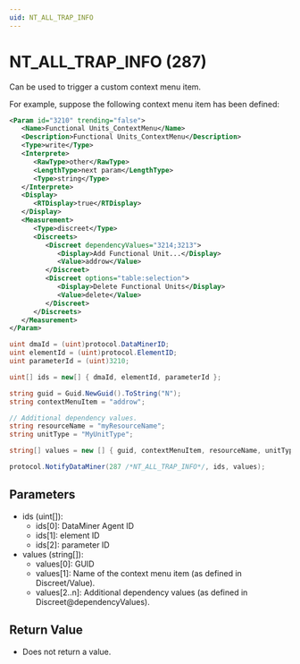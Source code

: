 ```yaml
---
uid: NT_ALL_TRAP_INFO
---
```


# NT_ALL_TRAP_INFO (287)

Can be used to trigger a custom context menu item.

For example, suppose the following context menu item has been defined:

```xml
<Param id="3210" trending="false">
   <Name>Functional Units_ContextMenu</Name>
   <Description>Functional Units_ContextMenu</Description>
   <Type>write</Type>
   <Interprete>
      <RawType>other</RawType>
      <LengthType>next param</LengthType>
      <Type>string</Type>
   </Interprete>
   <Display>
      <RTDisplay>true</RTDisplay>
   </Display>
   <Measurement>
      <Type>discreet</Type>
      <Discreets>
         <Discreet dependencyValues="3214;3213">
            <Display>Add Functional Unit...</Display>
            <Value>addrow</Value>
         </Discreet>
         <Discreet options="table:selection">
            <Display>Delete Functional Units</Display>
            <Value>delete</Value>
         </Discreet>
      </Discreets>
   </Measurement>
</Param>
```

```csharp
uint dmaId = (uint)protocol.DataMinerID;
uint elementId = (uint)protocol.ElementID;
uint parameterId = (uint)3210;

uint[] ids = new[] { dmaId, elementId, parameterId };

string guid = Guid.NewGuid().ToString("N");
string contextMenuItem = "addrow";

// Additional dependency values.
string resourceName = "myResourceName";
string unitType = "MyUnitType";

string[] values = new [] { guid, contextMenuItem, resourceName, unitType };

protocol.NotifyDataMiner(287 /*NT_ALL_TRAP_INFO*/, ids, values);
```

## Parameters

- ids (uint[]):
  - ids[0]: DataMiner Agent ID
  - ids[1]: element ID
  - ids[2]: parameter ID
- values (string[]):
  - values[0]: GUID
  - values[1]: Name of the context menu item (as defined in Discreet/Value).
  - values[2..n]: Additional dependency values (as defined in Discreet@dependencyValues).

## Return Value

- Does not return a value.
